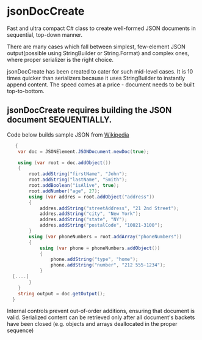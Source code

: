 # jsonDocCreate
Fast and ultra compact C# class to create well-formed JSON documents in sequential, top-down manner.

There are many cases which fall between simplest, few-element JSON output(possible using StringBuilder or String.Format) and complex ones, where proper serializer is the right choice.

jsonDocCreate has been created to cater for such mid-level cases. It is 10 times quicker than serializers because it uses StringBuilder to instantly append content. The speed comes at a price - document needs to be built top-to-bottom.

## jsonDocCreate requires building the JSON document SEQUENTIALLY.

Code below builds sample JSON from [Wikipedia](https://en.wikipedia.org/wiki/JSON)

```c#
   {
    var doc = JSONElement.JSONDocument.newDoc(true);

    using (var root = doc.addObject())
    {
        root.addString("firstName", "John");
        root.addString("lastName", "Smith");
        root.addBoolean("isAlive", true);
        root.addNumber("age", 27);
        using (var addres = root.addObject("address"))
        {
            addres.addString("streetAddress", "21 2nd Street");
            addres.addString("city", "New York");
            addres.addString("state", "NY");
            addres.addString("postalCode", "10021-3100");
        }
        using (var phoneNumbers = root.addArray("phoneNumbers"))
        {
            using (var phone = phoneNumbers.addObject())
            {
                phone.addString("type", "home");
                phone.addString("number", "212 555-1234");
            }
  [....]           
        }        
    }
    string output = doc.getOutput();
  }
  ```


Internal controls prevent out-of-order additions, ensuring that document is valid.
Serialized content can be retrieved only after all document's backets have been closed (e.g. objects and arrays deallocated in the proper sequence)
